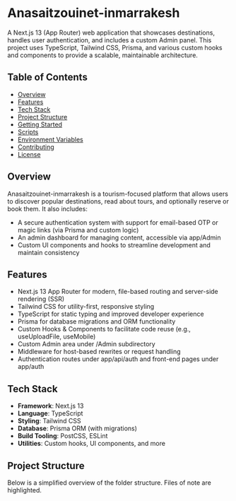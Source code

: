 # Anasaitzouinet-inmarrakesh

A Next.js 13 (App Router) web application that showcases destinations, handles user authentication, and includes a custom Admin panel. This project uses TypeScript, Tailwind CSS, Prisma, and various custom hooks and components to provide a scalable, maintainable architecture.

## Table of Contents
- [Overview](#overview)
- [Features](#features)
- [Tech Stack](#tech-stack)
- [Project Structure](#project-structure)
- [Getting Started](#getting-started)
- [Scripts](#scripts)
- [Environment Variables](#environment-variables)
- [Contributing](#contributing)
- [License](#license)

## Overview
Anasaitzouinet-inmarrakesh is a tourism-focused platform that allows users to discover popular destinations, read about tours, and optionally reserve or book them. It also includes:

- A secure authentication system with support for email-based OTP or magic links (via Prisma and custom logic)
- An admin dashboard for managing content, accessible via app/Admin
- Custom UI components and hooks to streamline development and maintain consistency

## Features
- Next.js 13 App Router for modern, file-based routing and server-side rendering (SSR)
- Tailwind CSS for utility-first, responsive styling
- TypeScript for static typing and improved developer experience
- Prisma for database migrations and ORM functionality
- Custom Hooks & Components to facilitate code reuse (e.g., useUploadFile, useMobile)
- Custom Admin area under /Admin subdirectory
- Middleware for host-based rewrites or request handling
- Authentication routes under app/api/auth and front-end pages under app/auth

## Tech Stack
- **Framework**: Next.js 13
- **Language**: TypeScript
- **Styling**: Tailwind CSS
- **Database**: Prisma ORM (with migrations)
- **Build Tooling**: PostCSS, ESLint
- **Utilities**: Custom hooks, UI components, and more

## Project Structure
Below is a simplified overview of the folder structure. Files of note are highlighted.